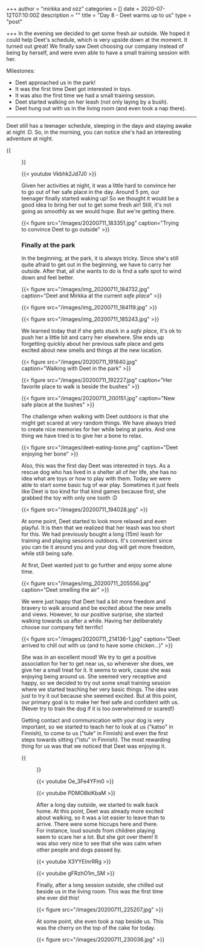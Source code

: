 +++
author = "mirkka and ozz"
categories = []
date = 2020-07-12T07:10:00Z
description = ""
title = "Day 8 -  Deet warms up to us"
type = "post"

+++
In the evening we decided to get some fresh air outside. We hoped it could help Deet's schedule, which is very upside down at the moment. It turned out great! We finally saw Deet choosing our company instead of being by herself, and were even able to have a small training session with her.

Milestones:

* Deet approached us in the park!
* It was the first time Deet got interested in toys.
* It was also the first time we had a small training session.
* Deet started walking on her leash (not only laying by a bush).
* Deet hung out with us in the living room (and even took a nap there).

***

Deet still has a teenager schedule, sleeping in the days and staying awake at night :D. So, in the morning, you can notice she's had an interesting adventure at night.

{{<figure src="/images/20200711_074601.jpg" caption="Paws aiming at the ceiling, shoelaces in her mouth, and her nose outside of the crate" >}}

{{< youtube Vkbhk2Jd7J0 >}}

Given her activities at night, it was a little hard to convince her to go out of her safe place in the day. Around 5 pm, our teenager finally started waking up! So we thought it would be a good idea to bring her out to get some fresh air! Still, it's not going as smoothly as we would hope. But we're getting there.

{{< figure src="/images/20200711_183351.jpg" caption="Trying to convince Deet to go outside" >}}

### Finally at the park

In the beginning, at the park, it is always tricky. Since she's still quite afraid to get out in the beginning, we have to carry her outside. After that, all she wants to do is find a safe spot to wind down and feel better.

{{< figure src="/images/img_20200711_184732.jpg" caption="Deet and Mirkka at the current _safe place_" >}}

{{< figure src="/images/img_20200711_184119.jpg" >}}

{{< figure src="/images/img_20200711_185243.jpg" >}}

We learned today that if she gets stuck in a _safe place_, it's ok to push her a little bit and carry her elsewhere. She ends up forgetting quickly about her previous safe place and gets excited about new smells and things at the new location.

{{< figure src="/images/20200711_191840.jpg" caption="Walking with Deet in the park" >}}

{{< figure src="/images/20200711_192227.jpg" caption="Her favorite place to walk is beside the bushes" >}}

{{< figure src="/images/20200711_200151.jpg" caption="New safe place at the bushes" >}}

The challenge when walking with Deet outdoors is that she might get scared at very random things. We have always tried to create nice memories for her while being at parks. And one thing we have tried is to give her a bone to relax.

{{< figure src="/images/deet-eating-bone.png" caption="Deet enjoying her bone" >}}

Also, this was the first day Deet was interested in toys. As a rescue dog who has lived in a shelter all of her life, she has no idea what are toys or how to play with them. Today we were able to start some basic tug of war play. Sometimes it just feels like Deet is too kind for that kind games because first, she grabbed the toy with only one tooth :D

{{< figure src="/images/20200711_194028.jpg" >}}

At some point, Deet started to look more relaxed and even playful. It is then that we realized that her leash was too short for this. We had previously bought a long (15m) leash for training and playing sessions outdoors. It's convenient since you can tie it around you and your dog will get more freedom, while still being safe.

At first, Deet wanted just to go further and enjoy some alone time.

{{< figure src="/images/img_20200711_205556.jpg" caption="Deet smelling the air" >}}

We were just happy that Deet had a bit more freedom and bravery to walk around and be excited about the new smells and views. However, to our positive surprise, she started walking towards us after a while. Having her deliberately choose our company felt terrific!

{{< figure src="/images/20200711_214136-1.jpg" caption="Deet arrived to chill out with us (and to have some chicken...)" >}}

She was in an excellent mood! We try to get a positive association for her to get near us, so whenever she does, we give her a small treat for it. It seems to work, cause she was enjoying being around us. She seemed very receptive and happy, so we decided to try out some small training session where we started teaching her very basic things. The idea was just to try it out because she seemed excited. But at this point, our primary goal is to make her feel safe and confident with us. (Never try to train the dog if it is too overwhelmed or scared!)

Getting contact and communication with your dog is very important, so we started to teach her to look at us ("katso" in Finnish), to come to us ("tule" in Finnish) and even the first steps towards sitting ("istu" in Finnish). The most rewarding thing for us was that we noticed that Deet was enjoying it.

{{<figure src="/images/20200711_214940-0.jpg" caption="Training Deet" >}}

{{< youtube Oe_3Fe4YFm0 >}}

{{< youtube PDMO8kiKbaM >}}

After a long day outside, we started to walk back home. At this point, Deet was already more excited about walking, so it was a lot easier to leave than to arrive. There were some hiccups here and there. For instance, loud sounds from children playing seem to scare her a lot. But she got over them! It was also very nice to see that she was calm when other people and dogs passed by.

{{< youtube X3YYElnrRRg >}}

{{< youtube gFRzhO1m_SM >}}

Finally, after a long session outside, she chilled out beside us in the living room. This was the first time she ever did this!

{{< figure src="/images/20200711_225207.jpg" >}}

At some point, she even took a nap beside us. This was the cherry on the top of the cake for today.

{{< figure src="/images/20200711_230036.jpg" >}}